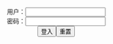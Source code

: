 <script>
   function check(){
      var name=document.getElementById("name").value;
   var pass=document.getElementById("pass").value;
   var y = document.getElementById("myDIV");
   if(name=="" && pass=="y"){
   y.style.display = "block";
   }else{
   y.style.display = "none";
   }
   }
</script>

<form name="f" action="">
<center>用户：<INPUT TYPE="text" NAME="" id="name"><br></center>
<center>密码：<INPUT TYPE="password" NAME="" id="pass"><br></center>
<center><INPUT TYPE="button" value="登入" onclick="check()"><INPUT TYPE="reset" value="重置"></center>
</form>

<div id="myDIV" style="display: none">

<a href="https://slack-imgs.com/?url=https://pbs.twimg.com/media/EyT7ocbXAAQ9mKr?format=jpg&name=orig" class="js-smartphoto" data-caption="EyT7ocbXAAQ9mKr (1920×1080)Lustgard
@Lustgard_" data-id="" data-group=""><img src="https://slack-imgs.com/?url=https://pbs.twimg.com/media/EyT7ocbXAAQ9mKr?format=jpg&name=orig" width="128"/></a>

<a href="https://slack-imgs.com/?url=https://pbs.twimg.com/media/EoyXdWnUcAAWd2Q?format=jpg&name=orig" class="js-smartphoto" data-caption="EoyXdWnUcAAWd2Q (724×1024)💩糞肉与吉📛
@kusonikumarukun" data-id="" data-group=""><img src="https://slack-imgs.com/?url=https://pbs.twimg.com/media/EoyXdWnUcAAWd2Q?format=jpg&name=orig" width="128"/></a>

<a href="https://slack-imgs.com/?url=https://pbs.twimg.com/media/EyTeLopU8AELI55?format=jpg&name=orig" class="js-smartphoto" data-caption="EyTeLopU8AELI55 (1149×818)" data-id="" data-group=""><img src="https://slack-imgs.com/?url=https://pbs.twimg.com/media/EyTeLopU8AELI55?format=jpg&name=orig" width="128"/></a>

<a href="https://slack-imgs.com/?url=https://pbs.twimg.com/media/EyLioJ8VcAMsE0G?format=jpg&name=orig" class="js-smartphoto" data-caption="EyLioJ8VcAMsE0G (1061×1500)" data-id="" data-group=""><img src="https://slack-imgs.com/?url=https://pbs.twimg.com/media/EyLioJ8VcAMsE0G?format=jpg&name=orig" width="128"/></a>

<a href="https://slack-imgs.com/?url=https://pbs.twimg.com/media/EyLioJ_UYAICD5L?format=jpg&name=orig" class="js-smartphoto" data-caption="EyLioJ_UYAICD5L (1061×1500)" data-id="" data-group=""><img src="https://slack-imgs.com/?url=https://pbs.twimg.com/media/EyLioJ_UYAICD5L?format=jpg&name=orig" width="128"/></a>

<a href="https://slack-imgs.com/?url=https://pbs.twimg.com/media/EXcNF3UUEAASCxz?format=jpg&name=orig" class="js-smartphoto" data-caption="EXcNF3UUEAASCxz (1409×2000)仲村レグラ
@regura" data-id="" data-group=""><img src="https://slack-imgs.com/?url=https://pbs.twimg.com/media/EXcNF3UUEAASCxz?format=jpg&name=orig" width="128"/></a>

<a href="https://slack-imgs.com/?url=https://pbs.twimg.com/media/EXcNLc3U4AA3tFy?format=jpg&name=orig" class="js-smartphoto" data-caption="EXcNLc3U4AA3tFy (1200×1694)" data-id="" data-group=""><img src="https://slack-imgs.com/?url=https://pbs.twimg.com/media/EXcNLc3U4AA3tFy?format=jpg&name=orig" width="128"/></a>

<a href="https://slack-imgs.com/?url=https://pbs.twimg.com/media/EXcNOxRVAAAWanj?format=jpg&name=orig" class="js-smartphoto" data-caption="EXcNOxRVAAAWanj (1200×1694)" data-id="" data-group=""><img src="https://slack-imgs.com/?url=https://pbs.twimg.com/media/EXcNOxRVAAAWanj?format=jpg&name=orig" width="128"/></a>

<a href="https://slack-imgs.com/?url=https://pbs.twimg.com/media/EyWlTuNVIAUDjCi?format=jpg&name=orig" class="js-smartphoto" data-caption="EyWlTuNVIAUDjCi (2500×3530)" data-id="" data-group=""><img src="https://slack-imgs.com/?url=https://pbs.twimg.com/media/EyWlTuNVIAUDjCi?format=jpg&name=orig" width="128"/></a>

<a href="https://slack-imgs.com/?url=https://pbs.twimg.com/media/EyV3DSBVEAUSW9h?format=jpg&name=orig" class="js-smartphoto" data-caption="EyV3DSBVEAUSW9h (1400×1789)https://twitter.com/FishineArt" data-id="" data-group=""><img src="https://slack-imgs.com/?url=https://pbs.twimg.com/media/EyV3DSBVEAUSW9h?format=jpg&name=orig" width="128"/></a>

<a href="https://slack-imgs.com/?url=https://pbs.twimg.com/media/EyV3EM0UUAMX_Bi?format=png&name=orig" class="js-smartphoto" data-caption="EyV3EM0UUAMX_Bi (575×771)" data-id="" data-group=""><img src="https://slack-imgs.com/?url=https://pbs.twimg.com/media/EyV3EM0UUAMX_Bi?format=png&name=orig" width="128"/></a>

<a href="https://slack-imgs.com/?url=https://pbs.twimg.com/media/EyVLjXcVgAIaSXx?format=jpg&name=orig" class="js-smartphoto" data-caption="EyVLjXcVgAIaSXx (630×673)https://twitter.com/RyoAgawa" data-id="" data-group=""><img src="https://slack-imgs.com/?url=https://pbs.twimg.com/media/EyVLjXcVgAIaSXx?format=jpg&name=orig" width="128"/></a>

  <link rel="stylesheet" href="https://cdn.jsdelivr.net/gh/appleple/SmartPhoto/css/smartphoto.min.css">
  <script src="https://cdn.jsdelivr.net/gh/appleple/SmartPhoto/js/smartphoto.min.js"></script>
  <script>
  document.addEventListener('DOMContentLoaded',function(){
    new SmartPhoto(".js-smartphoto");
  });
  </script>

</div>
